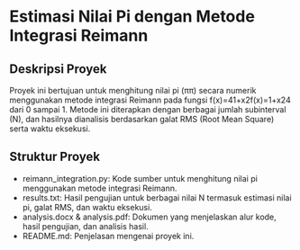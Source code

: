 # Estimasi Nilai Pi dengan Metode Integrasi Reimann

## Deskripsi Proyek

Proyek ini bertujuan untuk menghitung nilai pi (ππ) secara numerik menggunakan metode integrasi Reimann pada fungsi f(x)=41+x2f(x)=1+x24​ dari 0 sampai 1. Metode ini diterapkan dengan berbagai jumlah subinterval (N), dan hasilnya dianalisis berdasarkan galat RMS (Root Mean Square) serta waktu eksekusi.

## Struktur Proyek

- reimann_integration.py: Kode sumber untuk menghitung nilai pi menggunakan metode integrasi Reimann.
- results.txt: Hasil pengujian untuk berbagai nilai N termasuk estimasi nilai pi, galat RMS, dan waktu eksekusi.
- analysis.docx & analysis.pdf: Dokumen yang menjelaskan alur kode, hasil pengujian, dan analisis hasil.
- README.md: Penjelasan mengenai proyek ini.
